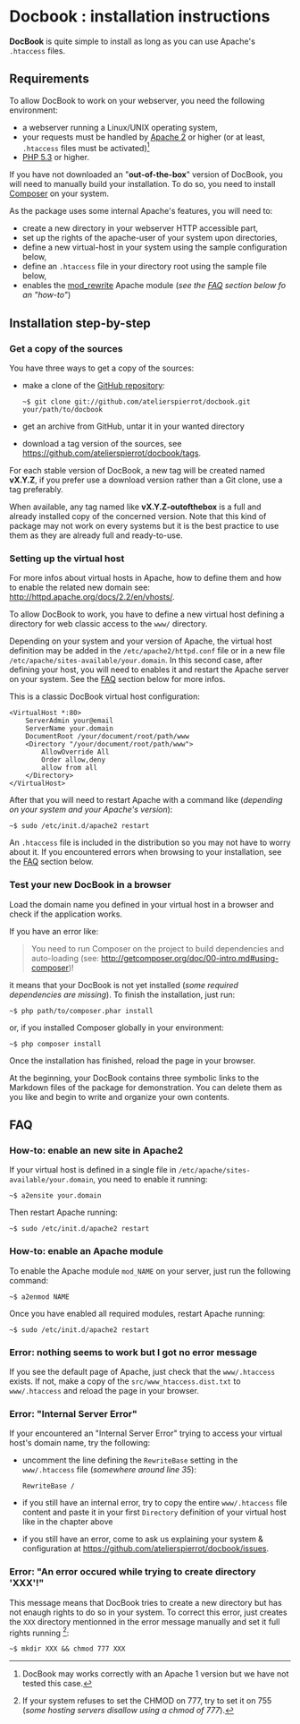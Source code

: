 Docbook : installation instructions
===================================

**DocBook** is quite simple to install as long as you can use Apache's `.htaccess` files.


## Requirements

To allow DocBook to work on your webserver, you need the following environment:

-   a webserver running a Linux/UNIX operating system,
-   your requests must be handled by [Apache 2](http://httpd.apache.org/) or higher
    (or at least, `.htaccess` files must be activated)[^1]
-   [PHP 5.3](http://php.net/) or higher.

If you have not downloaded an "**out-of-the-box**" version of DocBook, you will need to manually
build your installation. To do so, you need to install [Composer](http://getcomposer.org/)
on your system.

As the package uses some internal Apache's features, you will need to:

-   create a new directory in your webserver HTTP accessible part,
-   set up the rights of the apache-user of your system upon directories,
-   define a new virtual-host in your system using the sample configuration below,
-   define an `.htaccess` file in your directory root using the sample file below,
-   enables the [mod_rewrite](http://httpd.apache.org/docs/2.2/en/mod/mod_rewrite.html) 
    Apache module (*see the [FAQ](#faq) section below fo an "how-to"*)


## Installation step-by-step

### Get a copy of the sources

You have three ways to get a copy of the sources:

-   make a clone of the [GitHub repository](https://github.com/atelierspierrot/docbook):

        ~$ git clone git://github.com/atelierspierrot/docbook.git your/path/to/docbook

-   get an archive from GitHub, untar it in your wanted directory

-   download a tag version of the sources, see <https://github.com/atelierspierrot/docbook/tags>.

For each stable version of DocBook, a new tag will be created named **vX.Y.Z**, if you prefer
use a download version rather than a Git clone, use a tag preferably.

When available, any tag named like **vX.Y.Z-outofthebox** is a full and already installed 
copy of the concerned version. Note that this kind of package may not work on every systems
but it is the best practice to use them as they are already full and ready-to-use.


### Setting up the virtual host

For more infos about virtual hosts in Apache, how to define them and how to enable the related 
new domain see: <http://httpd.apache.org/docs/2.2/en/vhosts/>.

To allow DocBook to work, you have to define a new virtual host defining a directory for
web classic access to the `www/` directory.

Depending on your system and your version of Apache, the virtual host definition may be added
in the `/etc/apache2/httpd.conf` file or in a new file `/etc/apache/sites-available/your.domain`.
In this second case, after defining your host, you will need to enables it and restart the
Apache server on your system. See the [FAQ](#faq) section below for more infos.

This is a classic DocBook virtual host configuration:

    <VirtualHost *:80>
        ServerAdmin your@email
        ServerName your.domain
        DocumentRoot /your/document/root/path/www
        <Directory "/your/document/root/path/www">
            AllowOverride All
            Order allow,deny
            allow from all
        </Directory>
    </VirtualHost>

After that you will need to restart Apache with a command like (*depending on your
system and your Apache's version*):

    ~$ sudo /etc/init.d/apache2 restart

An `.htaccess` file is included in the distribution so you may not have to worry about it.
If you encountered errors when browsing to your installation, see the [FAQ](#faq) section below.

### Test your new DocBook in a browser

Load the domain name you defined in your virtual host in a browser and check if the 
application works.

If you have an error like:

>    You need to run Composer on the project to build dependencies and auto-loading
>    (see: http://getcomposer.org/doc/00-intro.md#using-composer)!

it means that your DocBook is not yet installed (*some required dependencies are missing*).
To finish the installation, just run:

    ~$ php path/to/composer.phar install

or, if you installed Composer globally in your environment:

    ~$ php composer install

Once the installation has finished, reload the page in your browser.

At the beginning, your DocBook contains three symbolic links to the Markdown files of the
package for demonstration. You can delete them as you like and begin to write and organize
your own contents.


## FAQ

### How-to: enable an new site in Apache2

If your virtual host is defined in a single file in `/etc/apache/sites-available/your.domain`,
you need to enable it running:

    ~$ a2ensite your.domain

Then restart Apache running:

    ~$ sudo /etc/init.d/apache2 restart


### How-to: enable an Apache module

To enable the Apache module `mod_NAME` on your server, just run the following command:

    ~$ a2enmod NAME

Once you have enabled all required modules, restart Apache running:

    ~$ sudo /etc/init.d/apache2 restart


### Error: nothing seems to work but I got no error message

If you see the default page of Apache, just check that the `www/.htaccess` exists. If not,
make a copy of the `src/www_htaccess.dist.txt` to `www/.htaccess` and reload the page in
your browser.

### Error: "Internal Server Error"

If your encountered an "Internal Server Error" trying to access your 
virtual host's domain name, try the following:

-   uncomment the line defining the `RewriteBase` setting in the `www/.htaccess` file
    (*somewhere around line 35*):

        RewriteBase /

-   if you still have an internal error, try to copy the entire `www/.htaccess` file content
    and paste it in your first `Directory` definition of your virtual host like in the
    chapter above

-   if you still have an error, come to ask us explaining your system & configuration at
    <https://github.com/atelierspierrot/docbook/issues>.

### Error: "An error occured while trying to create directory 'XXX'!"

This message means that DocBook tries to create a new directory but has not enaugh rights to
do so in your system. To correct this error, just creates the `XXX` directory mentionned in
the error message manually and set it full rights running [^2]:

    ~$ mkdir XXX && chmod 777 XXX


[^1]: DocBook may works correctly with an Apache 1 version but we have not tested this case.
[^2]: If your system refuses to set the CHMOD on 777, try to set it on 755 (*some hosting servers
disallow using a chmod of 777*).

